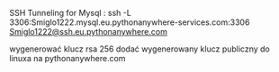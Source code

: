 SSH Tunneling for Mysql : ssh -L 3306:Smiglo1222.mysql.eu.pythonanywhere-services.com:3306 Smiglo1222@ssh.eu.pythonanywhere.com

wygenerować klucz rsa 256
dodać wygenerowany klucz publiczny do linuxa na pythonanywhere.com